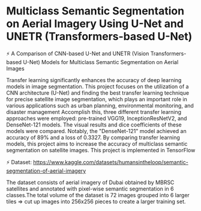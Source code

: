 # Multiclass Semantic Segmentation on Aerial Imagery Using U-Net and UNETR (Transformers-based U-Net)

⚡ A Comparison of CNN-based U-Net and UNETR (Vision Transformers-based U-Net) Models for Multiclass Semantic Segmentation on Aerial Images

Transfer learning significantly enhances the accuracy of deep learning models in image segmentation. This project focuses on the utilization of a CNN architecture (U-Net) and finding the best transfer learning technique for precise satellite image segmentation, which plays an important role in various applications such as urban planning, environmental monitoring, and disaster management Accomplish this, three different transfer learning approaches were employed: pre-trained VGG19, InceptionResNetV2, and DenseNet-121 models. The visual results and dice coefficients of these models were compared. Notably, the "DenseNet-121" model achieved an accuracy of 89% and a loss of 0.3327. By comparing transfer learning models, this project aims to increase the accuracy of multiclass semantic segmentation on satellite images. This project is implemented in TensorFlow 

⚡ Dataset: https://www.kaggle.com/datasets/humansintheloop/semantic-segmentation-of-aerial-imagery

The dataset consists of aerial imagery of Dubai obtained by MBRSC satellites and annotated with pixel-wise semantic segmentation in 6 classes.The total volume of the dataset is 72 images grouped into 6 larger tiles => cut up images into 256x256 pieces to create a larger training set. 
